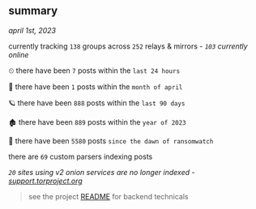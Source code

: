 
## summary
_april 1st, 2023_

currently tracking `138` groups across `252` relays & mirrors - _`103` currently online_

⏲ there have been `7` posts within the `last 24 hours`

🦈 there have been `1` posts within the `month of april`

🪐 there have been `888` posts within the `last 90 days`

🏚 there have been `889` posts within the `year of 2023`

🦕 there have been `5580` posts `since the dawn of ransomwatch`

there are `69` custom parsers indexing posts

_`20` sites using v2 onion services are no longer indexed - [support.torproject.org](https://support.torproject.org/onionservices/v2-deprecation/)_

> see the project [README](https://github.com/joshhighet/ransomwatch#ransomwatch--) for backend technicals
